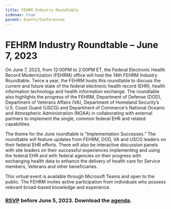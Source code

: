```yaml
---
title: FEHRM Industry Roundtable
sidenav: true
parent: Events/Conferences
---
```

# FEHRM Industry Roundtable – June 7, 2023

On June 7, 2023, from 12:00PM to 2:00PM ET, the Federal Electronic Health Record Modernization (FEHRM) office will host the 14th FEHRM Industry Roundtable. Twice a year, the FEHRM hosts this roundtable to discuss the current and future state of the federal electronic health record (EHR), health information technology and health information exchange. The roundtable also highlights the progress of the FEHRM, Department of Defense (DOD), Department of Veterans Affairs (VA), Department of Homeland Security’s U.S. Coast Guard (USCG) and Department of Commerce's National Oceanic and Atmospheric Administration (NOAA) in collaborating with external partners to implement the single, common federal EHR and related capabilities.  

The theme for the June roundtable is “Implementation Successes.” The roundtable will feature updates from FEHRM, DOD, VA and USCG leaders on their federal EHR efforts. There will also be interactive discussion panels with site leaders on their successful experiences implementing and using the federal EHR and with federal agencies on their progress with exchanging health data to enhance the delivery of health care for Service members, Veterans and other beneficiaries. 

This virtual event is available through Microsoft Teams and open to the public. The FEHRM invites active participation from individuals who possess relevant broad-based knowledge and experience.

### [RSVP](https://gcc02.safelinks.protection.outlook.com/?url=https%3A%2F%2Ftouchpoints.app.cloud.gov%2Ftouchpoints%2Fdc625023%2Fsubmit&data=05%7C01%7C%7C7c9e7a5314664a88119708db525d7dae%7Ce95f1b23abaf45ee821db7ab251ab3bf%7C0%7C0%7C638194333734985057%7CUnknown%7CTWFpbGZsb3d8eyJWIjoiMC4wLjAwMDAiLCJQIjoiV2luMzIiLCJBTiI6Ik1haWwiLCJXVCI6Mn0%3D%7C3000%7C%7C%7C&sdata=0WtR%2BJSl11hYO6P99B10DY16%2BVW6wYZhKRMRsFxH9PU%3D&reserved=0) before June 5, 2023. Download the [agenda](https://www.fehrm.gov/images/fehrm-industry-roundtable-agenda_508_20230524.pdf).